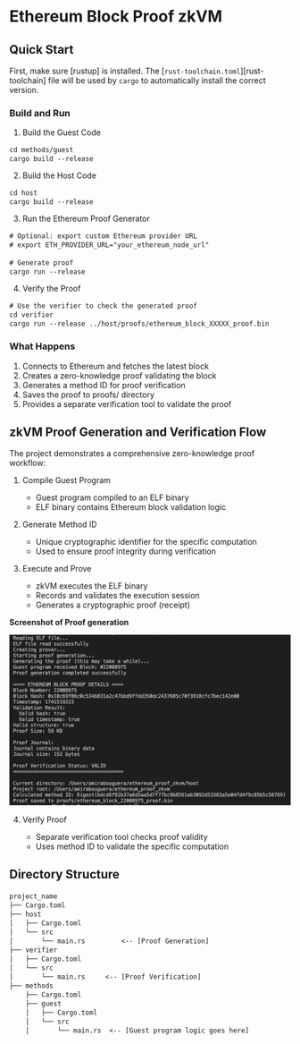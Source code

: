 # Ethereum Block Proof zkVM

## Quick Start

First, make sure [rustup] is installed. The
[`rust-toolchain.toml`][rust-toolchain] file will be used by `cargo` to
automatically install the correct version.

### Build and Run
1. Build the Guest Code
```
cd methods/guest
cargo build --release
```
2. Build the Host Code
```
cd host
cargo build --release
```
3. Run the Ethereum Proof Generator
```
# Optional: export custom Ethereum provider URL
# export ETH_PROVIDER_URL="your_ethereum_node_url"

# Generate proof
cargo run --release
```
4. Verify the Proof
```
# Use the verifier to check the generated proof
cd verifier
cargo run --release ../host/proofs/ethereum_block_XXXXX_proof.bin
```
### What Happens

1. Connects to Ethereum and fetches the latest block
2. Creates a zero-knowledge proof validating the block
3. Generates a method ID for proof verification
4. Saves the proof to proofs/ directory
5. Provides a separate verification tool to validate the proof

## zkVM Proof Generation and Verification Flow

The project demonstrates a comprehensive zero-knowledge proof workflow:

1. Compile Guest Program

   * Guest program compiled to an ELF binary
   * ELF binary contains Ethereum block validation logic


2. Generate Method ID

    * Unique cryptographic identifier for the specific computation
    * Used to ensure proof integrity during verification


3. Execute and Prove

   * zkVM executes the ELF binary
   * Records and validates the execution session
   * Generates a cryptographic proof (receipt)

**Screenshot of Proof generation**

![Proof Generation Process](docs/screenshots/proof_generation.png)

4. Verify Proof

   * Separate verification tool checks proof validity
   * Uses method ID to validate the specific computation

## Directory Structure

```text
project_name
├── Cargo.toml
├── host
│   ├── Cargo.toml
│   └── src
│       └── main.rs         <-- [Proof Generation]
├── verifier
│   ├── Cargo.toml
│   └── src
│       └── main.rs     <-- [Proof Verification]
├── methods
    ├── Cargo.toml
    ├── guest
    │   ├── Cargo.toml
    │   └── src
    │       └── main.rs  <-- [Guest program logic goes here]
    